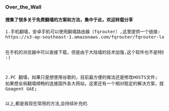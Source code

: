 <h3> Over_the_Wall</h3>
<h4>搜集了很多关于免费翻墙的方案和方法，集中于此，欢迎转载分享</h4>
<pre>
1.手机翻墙，安卓手机可以使用翻墙路由器（fqrouter）,这里提供一个链接:
https://s3-ap-southeast-1.amazonaws.com/fqrouter/fqrouter-latest.html

在手机的浏览器中可以直接下载，但是由于大陆墙的技术加强,这个软件也不是特别的有效，看你运气了~ :)

2.PC 翻墙，如果只是想使用谷歌的，目前最方便的做法还是修改HOSTS文件;
           如果想全局翻墙顺畅的连接国外各大网站，这里还有一个相对稳定的解决方案，就是部署 Goagent GAE;
</pre>

以上,都是我现在常用的方法,会持续补充的.
